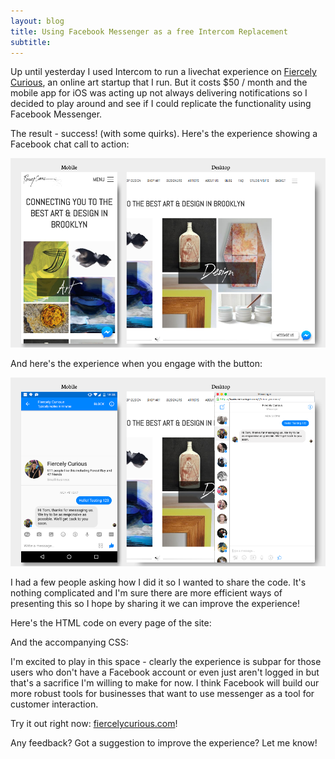 ```yaml
---
layout: blog
title: Using Facebook Messenger as a free Intercom Replacement
subtitle: 
---
```


Up until yesterday I used Intercom to run a livechat experience on [Fiercely Curious](http://www.fiercelycurious.com), an online art startup that I run. But it costs $50 / month and the mobile app for iOS was acting up not always delivering notifications so I decided to play around and see if I could replicate the functionality using Facebook Messenger.

The result - success! (with some quirks). Here's the experience showing a Facebook chat call to action:

![](/images/fbmessenger.png)

And here's the experience when you engage with the button:

![](/images/fbmessenger2.png)

I had a few people asking how I did it so I wanted to share the code. It's nothing complicated and I'm sure there are more efficient ways of presenting this so I hope by sharing it we can improve the experience!

Here's the HTML code on every page of the site: 

<script src="https://gist.github.com/tomcritchlow/493774b09b02e31d1184d7cda926c659.js"></script>

And the accompanying CSS:

<script src="https://gist.github.com/tomcritchlow/ec36371f80ceaa1fab73f7d1db539f7e.js"></script>

I'm excited to play in this space - clearly the experience is subpar for those users who don't have a Facebook account or even just aren't logged in but that's a sacrifice I'm willing to make for now. I think Facebook will build our more robust tools for businesses that want to use messenger as a tool for customer interaction.

Try it out right now: [fiercelycurious.com](http://www.fiercelycurious.com)!

Any feedback? Got a suggestion to improve the experience? Let me know!



